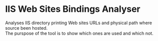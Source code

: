 # IIS Web Sites Bindings Analyser

Analyses IIS directory printing Web sites URLs and physical path where source been hosted.   
The purspose of the tool is to show which ones are used and which not.     
